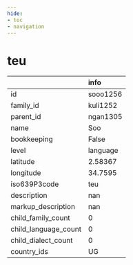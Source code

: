 ```yaml
---
hide:
- toc
- navigation
---
```

# teu
|                      | info     |
|:---------------------|:---------|
| id                   | sooo1256 |
| family_id            | kuli1252 |
| parent_id            | ngan1305 |
| name                 | Soo      |
| bookkeeping          | False    |
| level                | language |
| latitude             | 2.58367  |
| longitude            | 34.7595  |
| iso639P3code         | teu      |
| description          | nan      |
| markup_description   | nan      |
| child_family_count   | 0        |
| child_language_count | 0        |
| child_dialect_count  | 0        |
| country_ids          | UG       |